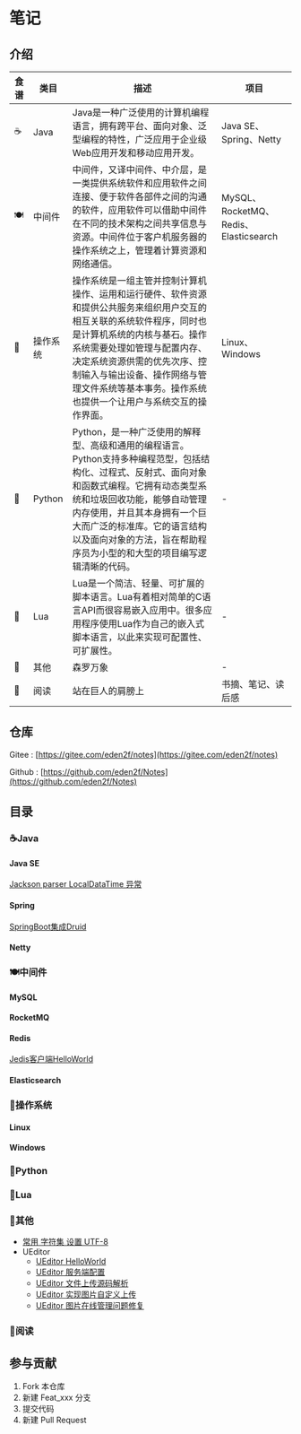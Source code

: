 # 笔记

## 介绍

|食谱|  类目   | 描述  | 项目 |
| --- |  ----  | ----  |----|
|☕| Java | Java是一种广泛使用的计算机编程语言，拥有跨平台、面向对象、泛型编程的特性，广泛应用于企业级Web应用开发和移动应用开发。 | Java SE、Spring、Netty |
|🍽| 中间件 | 中间件，又译中间件、中介层，是一类提供系统软件和应用软件之间连接、便于软件各部件之间的沟通的软件，应用软件可以借助中间件在不同的技术架构之间共享信息与资源。中间件位于客户机服务器的操作系统之上，管理着计算资源和网络通信。 | MySQL、RocketMQ、Redis、Elasticsearch |
|🍳| 操作系统 | 操作系统是一组主管并控制计算机操作、运用和运行硬件、软件资源和提供公共服务来组织用户交互的相互关联的系统软件程序，同时也是计算机系统的内核与基石。操作系统需要处理如管理与配置内存、决定系统资源供需的优先次序、控制输入与输出设备、操作网络与管理文件系统等基本事务。操作系统也提供一个让用户与系统交互的操作界面。 | Linux、Windows | 
|🍖| Python | Python，是一种广泛使用的解释型、高级和通用的编程语言。Python支持多种编程范型，包括结构化、过程式、反射式、面向对象和函数式编程。它拥有动态类型系统和垃圾回收功能，能够自动管理内存使用，并且其本身拥有一个巨大而广泛的标准库。它的语言结构以及面向对象的方法，旨在帮助程序员为小型的和大型的项目编写逻辑清晰的代码。 | - |
|🍗| Lua | Lua是一个简洁、轻量、可扩展的脚本语言。Lua有着相对简单的C语言API而很容易嵌入应用中。很多应用程序使用Lua作为自己的嵌入式脚本语言，以此来实现可配置性、可扩展性。 | - |
|🍻| 其他 | 森罗万象 | - |
|🥗| 阅读 | 站在巨人的肩膀上 | 书摘、笔记、读后感 |

## 仓库

Gitee : [https://gitee.com/eden2f/notes](https://gitee.com/eden2f/notes)

Github : [https://github.com/eden2f/Notes](https://github.com/eden2f/Notes)

## 目录

### ☕Java

#### Java SE

[Jackson parser LocalDataTime 异常](<markdown/Java/Java SE/Jackson parser LocalDataTime 异常.md>)

#### Spring

[SpringBoot集成Druid](markdown/Java/Spring/SpringBoot%E9%9B%86%E6%88%90Druid.md)

#### Netty

### 🍽中间件

#### MySQL

#### RocketMQ

#### Redis

[Jedis客户端HelloWorld](markdown/%E4%B8%AD%E9%97%B4%E4%BB%B6/Redis/Jedis%E5%AE%A2%E6%88%B7%E7%AB%AFHelloWorld.md)

#### Elasticsearch

### 🍳操作系统

#### Linux

#### Windows

### 🍖Python

### 🍗Lua

### 🍻其他

* [常用 字符集 设置 UTF-8](<markdown/其他/常用 字符集 设置 UTF-8.md>)
* UEditor
  * [UEditor HelloWorld](<markdown/其他/UEditor/UEditor HelloWorld.md>)
  * [UEditor 服务端配置](<markdown/其他/UEditor/UEditor 服务端配置.md>)
  * [UEditor 文件上传源码解析](<markdown/其他/UEditor/UEditor 文件上传源码解析.md>)
  * [UEditor 实现图片自定义上传](<markdown/其他/UEditor/UEditor 实现图片自定义上传.md>)
  * [UEditor 图片在线管理问题修复](<markdown/其他/UEditor/UEditor 图片在线管理问题修复.md>)

### 🥗阅读

## 参与贡献

1.  Fork 本仓库
2.  新建 Feat_xxx 分支
3.  提交代码
4.  新建 Pull Request
